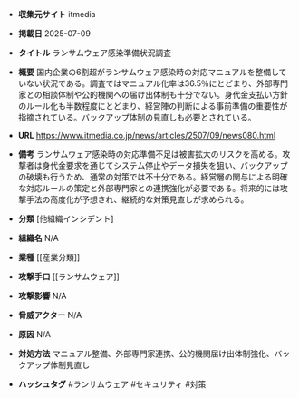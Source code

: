 - **収集元サイト**
itmedia

- **掲載日**
2025-07-09

- **タイトル**
ランサムウェア感染準備状況調査

- **概要**
国内企業の6割超がランサムウェア感染時の対応マニュアルを整備していない状況である。調査ではマニュアル化率は36.5％にとどまり、外部専門家との相談体制や公的機関への届け出体制も十分でない。身代金支払い方針のルール化も半数程度にとどまり、経営陣の判断による事前準備の重要性が指摘されている。バックアップ体制の見直しも必要とされている。

- **URL**
https://www.itmedia.co.jp/news/articles/2507/09/news080.html

- **備考**
ランサムウェア感染時の対応準備不足は被害拡大のリスクを高める。攻撃者は身代金要求を通じてシステム停止やデータ損失を狙い、バックアップの破壊も行うため、通常の対策では不十分である。経営層の関与による明確な対応ルールの策定と外部専門家との連携強化が必要である。将来的には攻撃手法の高度化が予想され、継続的な対策見直しが求められる。

- **分類**
[他組織インシデント]

- **組織名**
N/A

- **業種**
[[産業分類]]

- **攻撃手口**
[[ランサムウェア]]

- **攻撃影響**
N/A

- **脅威アクター**
N/A

- **原因**
N/A

- **対処方法**
マニュアル整備、外部専門家連携、公的機関届け出体制強化、バックアップ体制見直し

- **ハッシュタグ**
#ランサムウェア #セキュリティ #対策
